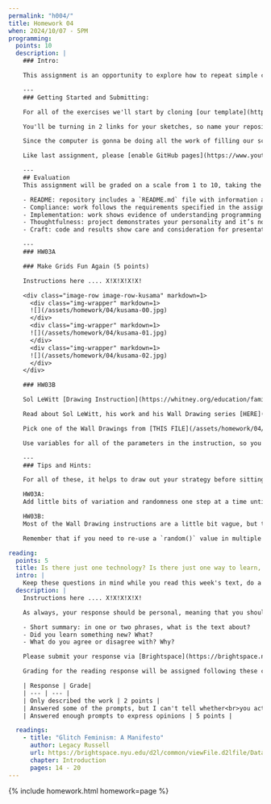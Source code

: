 ```yaml
---
permalink: "h004/"
title: Homework 04
when: 2024/10/07 - 5PM
programming:
  points: 10
  description: |
    ### Intro:

    This assignment is an opportunity to explore how to repeat simple commands so many times that the resulting visuals seem random and chaotic. Sometimes the result of a loop is something repetitive, while other times the actions are repetitive, but the result is unpredictable.

    ---
    ### Getting Started and Submitting:

    For all of the exercises we'll start by cloning [our template](https://github.com/DM-GY-6063-2024F-B/p5js-template) and setting up our GitHub app to pull (download) our repo and then push (upload) the results.

    You'll be turning in 2 links for your sketches, so name your repositories HW04A and HW04B.

    Since the computer is gonna be doing all the work of filling our screen, please use: `createCanvas(windowWidth, windowHeight)`.

    Like last assignment, please [enable GitHub pages](https://www.youtube.com/watch?v=DqjPr7auwdY) on your GitHub repos and use [Brightspace](https://brightspace.nyu.edu/d2l/home/407563) to submit GitHub links to all 2 of your repositories.

    ---
    ## Evaluation
    This assignment will be graded on a scale from 1 to 10, taking the following criteria into account:

    - README: repository includes a `README.md` file with information about the design process.
    - Compliance: work follows the requirements specified in the assignment description.
    - Implementation: work shows evidence of understanding programming concepts and you are fully using them to express your ideas.
    - Thoughtfulness: project demonstrates your personality and it’s not a straightforward re-implementation of someone else’s idea.
    - Craft: code and results show care and consideration for presentation and professionalism, and work doesn’t look like it was rushed.

    ---
    ### HW03A

    ### Make Grids Fun Again (5 points)

    Instructions here .... X!X!X!X!X!

    <div class="image-row image-row-kusama" markdown=1>
      <div class="img-wrapper" markdown=1>
      ![](/assets/homework/04/kusama-00.jpg)
      </div>
      <div class="img-wrapper" markdown=1>
      ![](/assets/homework/04/kusama-01.jpg)
      </div>
      <div class="img-wrapper" markdown=1>
      ![](/assets/homework/04/kusama-02.jpg)
      </div>
    </div>

    ### HW03B

    Sol LeWitt [Drawing Instruction](https://whitney.org/education/families/kids-art-challenge/sol-lewitt) (5 points)

    Read about Sol LeWitt, his work and his Wall Drawing series [HERE](https://publicdelivery.org/sol-lewitt-wall-drawings/).

    Pick one of the Wall Drawings from [THIS FILE](/assets/homework/04/wall-drawings.json) (or elsewhere) and recreate it with p5.js using `for()` loops and `random()`.

    Use variables for all of the parameters in the instruction, so you can easily extend and modify the drawing by adjusting the code. For example, define the number of points or lines in the instruction as a variable, and experiment by changing its value to 90, 100, 1000, etc.

    ---
    ### Tips and Hints:

    For all of these, it helps to draw out your strategy before sitting down to write any code. Can you break the problem up into smaller problems? Is there a logical order for the steps that have to be carried out by the computer? Can the visuals be drawn using smaller and simpler routines or do they have to be drawn at once?

    HW03A:  
    Add little bits of variation and randomness one step at a time until the shapes look irregular. This is better than starting with every variable being random and then not knowing which parameters are responsible for each shape.

    HW03B:  
    Most of the Wall Drawing instructions are a little bit vague, but that's part of the beauty of these pieces by [Sol LeWitt](https://en.wikipedia.org/wiki/Sol_LeWitt). For instructions that require connecting points, it's never clear if each point has to be connected to every other point, or if each point is just connected to one other point, or something else in between. Also... "non-straight line" is open to interpretation. Is it a curve? a wavy line? an arc? All of these?

    Remember that if you need to re-use a `random()` value in multiple places (to draw points and lines at the same random locations, for example), you have to assign it to a variable.

reading:
  points: 5
  title: Is there just one technology? Is there just one way to learn, create or engage with technology?
  intro: |
    Keep these questions in mind while you read this week's text, do a bit of research and write your 200-word response:
  description: |
    Instructions here .... X!X!X!X!X!

    As always, your response should be personal, meaning that you should be expressing your views and opinions about the text and not just summarizing it. You can use the following rubric to guide your response:

    - Short summary: in one or two phrases, what is the text about?
    - Did you learn something new? What?
    - What do you agree or disagree with? Why?

    Please submit your response via [Brightspace](https://brightspace.nyu.edu/d2l/home/407563).

    Grading for the reading response will be assigned following these considerations:

    | Response | Grade|
    | --- | --- |
    | Only described the work | 2 points |
    | Answered some of the prompts, but I can't tell whether<br>you actually read about the work or what you thought | 3 points |
    | Answered enough prompts to express opinions | 5 points |

  readings:
    - title: "Glitch Feminism: A Manifesto"
      author: Legacy Russell
      url: https://brightspace.nyu.edu/d2l/common/viewFile.d2lfile/Database/MjYzMTIxMTY/russell_glitch-feminism.pdf?ou=407563
      chapter: Introduction
      pages: 14 - 20
---
```

{% include homework.html homework=page %}

<script src="{{ site.baseurl }}/assets/simplelightbox/simple-lightbox.min.js"></script>
<script src="{{ site.baseurl }}/js/lightbox.js"></script>
